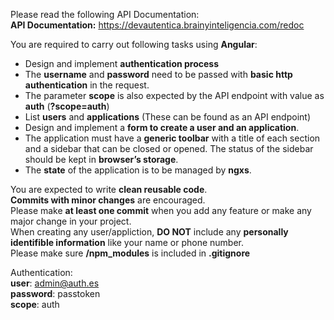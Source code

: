 Please read the following API Documentation:  
**API Documentation:** https://devautentica.brainyinteligencia.com/redoc

You are required to carry out following tasks using **Angular**:

-  Design and implement **authentication process**
-  The **username** and **password** need to be passed with **basic http authentication** in the request.
-  The parameter **scope** is also expected by the API endpoint with value as **auth** (**?scope=auth**)
-  List **users** and **applications** (These can be found as an API endpoint)
-  Design and implement a **form to create a user and an application**.
-  The application must have a **generic toolbar** with a title of each section and a sidebar that can be closed or opened. The status of the sidebar should be kept in **browser’s storage**.
-  The **state** of the application is to be managed by **ngxs**.

You are expected to write **clean reusable code**.  
**Commits with minor changes** are encouraged.  
Please make **at least one commit** when you add any feature or make any major change in your project.  
When creating any user/appliction, **DO NOT** include any **personally identifible information** like your name or phone number.  
Please make sure **/npm_modules** is included in **.gitignore**

Authentication:  
**user**: admin@auth.es  
**password**: passtoken  
**scope**: auth
